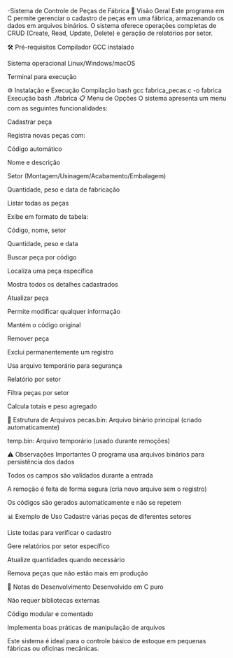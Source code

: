 -Sistema de Controle de Peças de Fábrica
📌 Visão Geral
Este programa em C permite gerenciar o cadastro de peças em uma fábrica, armazenando os dados em arquivos binários. O sistema oferece operações completas de CRUD (Create, Read, Update, Delete) e geração de relatórios por setor.

🛠️ Pré-requisitos
Compilador GCC instalado

Sistema operacional Linux/Windows/macOS

Terminal para execução

⚙️ Instalação e Execução
Compilação
bash
gcc fabrica_pecas.c -o fabrica
Execução
bash
./fabrica
📋 Menu de Opções
O sistema apresenta um menu com as seguintes funcionalidades:

Cadastrar peça

Registra novas peças com:

Código automático

Nome e descrição

Setor (Montagem/Usinagem/Acabamento/Embalagem)

Quantidade, peso e data de fabricação

Listar todas as peças

Exibe em formato de tabela:

Código, nome, setor

Quantidade, peso e data

Buscar peça por código

Localiza uma peça específica

Mostra todos os detalhes cadastrados

Atualizar peça

Permite modificar qualquer informação

Mantém o código original

Remover peça

Exclui permanentemente um registro

Usa arquivo temporário para segurança

Relatório por setor

Filtra peças por setor

Calcula totais e peso agregado

📁 Estrutura de Arquivos
pecas.bin: Arquivo binário principal (criado automaticamente)

temp.bin: Arquivo temporário (usado durante remoções)

⚠️ Observações Importantes
O programa usa arquivos binários para persistência dos dados

Todos os campos são validados durante a entrada

A remoção é feita de forma segura (cria novo arquivo sem o registro)

Os códigos são gerados automaticamente e não se repetem

📊 Exemplo de Uso
Cadastre várias peças de diferentes setores

Liste todas para verificar o cadastro

Gere relatórios por setor específico

Atualize quantidades quando necessário

Remova peças que não estão mais em produção

📝 Notas de Desenvolvimento
Desenvolvido em C puro

Não requer bibliotecas externas

Código modular e comentado

Implementa boas práticas de manipulação de arquivos

Este sistema é ideal para o controle básico de estoque em pequenas fábricas ou oficinas mecânicas.

